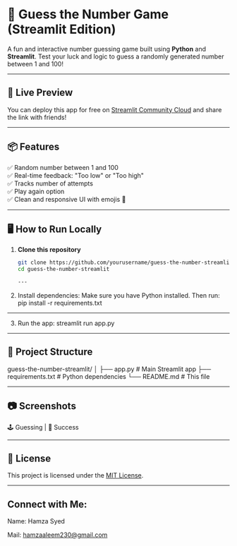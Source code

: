 # 🎯 Guess the Number Game (Streamlit Edition)

A fun and interactive number guessing game built using **Python** and **Streamlit**. Test your luck and logic to guess a randomly generated number between 1 and 100!

---

## 🚀 Live Preview

You can deploy this app for free on [Streamlit Community Cloud](https://streamlit.io/cloud) and share the link with friends!

---

## 📦 Features

✅ Random number between 1 and 100  
✅ Real-time feedback: "Too low" or "Too high"  
✅ Tracks number of attempts  
✅ Play again option  
✅ Clean and responsive UI with emojis 🎉  

---

## 🖥️ How to Run Locally

1. **Clone this repository**
   ```bash
   git clone https://github.com/yourusername/guess-the-number-streamlit.git
   cd guess-the-number-streamlit

   ---
   
2. Install dependencies: Make sure you have Python installed. Then run:
   pip install -r requirements.txt

---

3. Run the app:
   streamlit run app.py

---

## 📁 Project Structure
guess-the-number-streamlit/
│
├── app.py              # Main Streamlit app
├── requirements.txt    # Python dependencies
└── README.md           # This file

---

## 📷 Screenshots

🕹️ Guessing | 🎉 Success

 ---

 ## 📄 License
This project is licensed under the [MIT License](LICENSE).

---

## Connect with Me:
Name: Hamza Syed

Mail: hamzaaleem230@gmail.com
